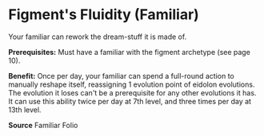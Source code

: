 ﻿---
cssclass: [feats]

---
# Figment's Fluidity (Familiar)

Your familiar can rework the dream-stuff it is made of.

**Prerequisites:** Must have a familiar with the figment archetype (see page 10).

**Benefit:** Once per day, your familiar can spend a full-round action to manually reshape itself, reassigning 1 evolution point of eidolon evolutions. The evolution it loses can't be a prerequisite for any other evolutions it has. It can use this ability twice per day at 7th level, and three times per day at 13th level.

**Source** Familiar Folio